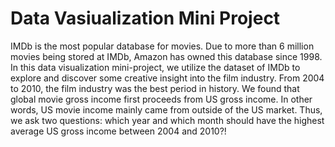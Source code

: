 # Data Vasiualization Mini Project

IMDb is the most popular database for movies. Due to more than 6 million movies being stored at IMDb, Amazon has owned this database since 1998. In this data visualization mini-project, we utilize the dataset of IMDb to explore and discover some creative insight into the film industry. From 2004 to 2010, the film industry was the best period in history. We found that global movie gross income first proceeds from US gross income. In other words, US movie income mainly came from outside of the US market. Thus, we ask two questions: which year and which month should have the highest average US gross income between 2004 and 2010?!
